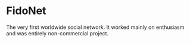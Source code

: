 # FidoNet
The very first worldwide social network. It worked mainly on enthusiasm and was entirely non-commercial project.